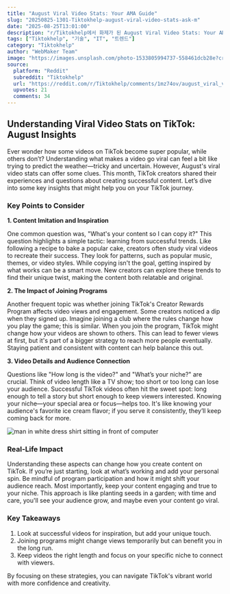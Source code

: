 ```yaml
---
title: "August Viral Video Stats: Your AMA Guide"
slug: "20250825-1301-Tiktokhelp-august-viral-video-stats-ask-m"
date: "2025-08-25T13:01:00"
description: "r/Tiktokhelp에서 화제가 된 August Viral Video Stats: Your AMA Guide에 대한 깊이 있는 분석과 인사이트"
tags: ["Tiktokhelp", "기술", "IT", "트렌드"]
category: "Tiktokhelp"
author: "WebMaker Team"
image: "https://images.unsplash.com/photo-1533805994737-558461dcb28e?crop=entropy&cs=tinysrgb&fit=max&fm=jpg&ixid=M3w3OTU0NDF8MHwxfHNlYXJjaHwzOXx8QXVndXN0fGVufDF8MHx8fDE3NTYwOTQ0NDd8MA&ixlib=rb-4.1.0&q=80&w=1080"
source:
  platform: "Reddit"
  subreddit: "Tiktokhelp"
  url: "https://reddit.com/r/Tiktokhelp/comments/1mz74ov/august_viral_video_stats_ask_me_anything/"
  upvotes: 21
  comments: 34
---
```


## Understanding Viral Video Stats on TikTok: August Insights

Ever wonder how some videos on TikTok become super popular, while others don’t? Understanding what makes a video go viral can feel a bit like trying to predict the weather—tricky and uncertain. However, August's viral video stats can offer some clues. This month, TikTok creators shared their experiences and questions about creating successful content. Let’s dive into some key insights that might help you on your TikTok journey.

### Key Points to Consider

**1. Content Imitation and Inspiration**

One common question was, "What's your content so I can copy it?" This question highlights a simple tactic: learning from successful trends. Like following a recipe to bake a popular cake, creators often study viral videos to recreate their success. They look for patterns, such as popular music, themes, or video styles. While copying isn't the goal, getting inspired by what works can be a smart move. New creators can explore these trends to find their unique twist, making the content both relatable and original.

**2. The Impact of Joining Programs**

Another frequent topic was whether joining TikTok's Creator Rewards Program affects video views and engagement. Some creators noticed a dip when they signed up. Imagine joining a club where the rules change how you play the game; this is similar. When you join the program, TikTok might change how your videos are shown to others. This can lead to fewer views at first, but it's part of a bigger strategy to reach more people eventually. Staying patient and consistent with content can help balance this out.

**3. Video Details and Audience Connection**

Questions like "How long is the video?" and "What’s your niche?" are crucial. Think of video length like a TV show; too short or too long can lose your audience. Successful TikTok videos often hit the sweet spot: long enough to tell a story but short enough to keep viewers interested. Knowing your niche—your special area or focus—helps too. It's like knowing your audience's favorite ice cream flavor; if you serve it consistently, they’ll keep coming back for more.

![man in white dress shirt sitting in front of computer](https://images.unsplash.com/photo-1624957485467-f33854e1ad85?crop=entropy&cs=tinysrgb&fit=max&fm=jpg&ixid=M3w3OTU0NDF8MHwxfHNlYXJjaHw0Nnx8VmlyYWx8ZW58MXwwfHx8MTc1NjA5NDQ0OHww&ixlib=rb-4.1.0&q=80&w=1080)

### Real-Life Impact

Understanding these aspects can change how you create content on TikTok. If you’re just starting, look at what’s working and add your personal spin. Be mindful of program participation and how it might shift your audience reach. Most importantly, keep your content engaging and true to your niche. This approach is like planting seeds in a garden; with time and care, you'll see your audience grow, and maybe even your content go viral.

### Key Takeaways

1. Look at successful videos for inspiration, but add your unique touch.
2. Joining programs might change views temporarily but can benefit you in the long run.
3. Keep videos the right length and focus on your specific niche to connect with viewers.

By focusing on these strategies, you can navigate TikTok's vibrant world with more confidence and creativity.